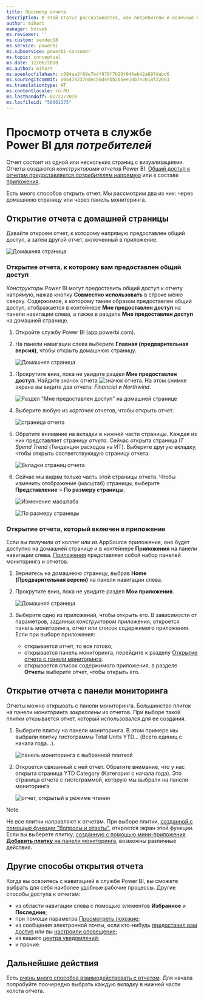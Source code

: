 ```yaml
---
title: Просмотр отчета
description: В этой статье рассказывается, как потребители и конечные пользователи Power BI могут открыть и просмотреть отчет Power BI.
author: mihart
manager: kvivek
ms.reviewer: ''
ms.custom: seodec18
ms.service: powerbi
ms.subservice: powerbi-consumer
ms.topic: conceptual
ms.date: 12/06/2018
ms.author: mihart
ms.openlocfilehash: c094aa3f89e7b4f978f7b20f046eb42a897dabd6
ms.sourcegitcommit: a054782370dec56d49bb205ee10b7e2018f22693
ms.translationtype: HT
ms.contentlocale: ru-RU
ms.lasthandoff: 02/22/2019
ms.locfileid: "56661375"
---
```

# <a name="view-a-report-in-power-bi-service-for-consumers"></a>Просмотр отчета в службе Power BI для *потребителей*
Отчет состоит из одной или нескольких страниц с визуализациями. Отчеты создаются *конструкторами отчетов* Power BI. [Общий доступ к отчетам предоставляется *потребителям* напрямую](end-user-shared-with-me.md) или в составе [приложения](end-user-apps.md). 

Есть много способов открыть отчет. Мы рассмотрим два из них: через домашнюю страницу или через панель мониторинга. 

<!-- add art-->


## <a name="open-a-report-from-your-home-page"></a>Открытие отчета с домашней страницы
Давайте откроем отчет, к которому напрямую предоставлен общий доступ, а затем другой отчет, включенный в приложение.

   ![Домашняя страница](./media/end-user-report-open/power-bi-home.png)

### <a name="open-a-report-that-has-been-shared-with-you"></a>Открытие отчета, к которому вам предоставлен общий доступ
*Конструкторы* Power BI могут предоставить общий доступ к отчету напрямую, нажав кнопку **Совместно использовать** в строке меню сверху. Содержимое, к которому таким образом предоставлен общий доступ, отображается в контейнере **Мне предоставлен доступ** на панели навигации слева, а также в разделе **Мне предоставлен доступ** на домашней странице.

1. Откройте службу Power BI (app.powerbi.com).

2. На панели навигации слева выберите **Главная (предварительная версия)**, чтобы открыть домашнюю страницу.  

   ![Домашняя страница](./media/end-user-report-open/power-bi-select-home.png)
   
3. Прокрутите вниз, пока не увидите раздел **Мне предоставлен доступ**. Найдите значок отчета ![значок отчета](./media/end-user-report-open/power-bi-report-icon.png). На этом снимке экрана вы видите два отчета: *Financial* и *Northwind*. 
   
   ![Раздел "Мне предоставлен доступ" на домашней странице](./media/end-user-report-open/power-bi-shared.png)

4. Выберите любую из *карточек* отчетов, чтобы открыть отчет.

   ![страница отчета](./media/end-user-report-open/power-bi-report1.png)

5. Обратите внимание на вкладки в нижней части страницы. Каждая из них представляет страницу *отчета*. Сейчас открыта страница *IT Spend Trend* (Тенденции расходов на ИТ). Выберите другую вкладку, чтобы открыть соответствующую страницу отчета. 

   ![Вкладки страниц отчета](./media/end-user-report-open/power-bi-tabs.png)

6. Сейчас мы видим только часть этой страницы отчета. Чтобы изменить отображение (масштаб) страницы, выберите **Представление** > **По размеру страницы**.

   ![Изменение масштаба](./media/end-user-report-open/power-bi-fit.png)

   ![По размеру страницы](./media/end-user-report-open/power-bi-report2.png)

### <a name="open-a-report-that-is-part-of-an-app"></a>Открытие отчета, который включен в приложение
Если вы получили от коллег или из AppSource приложение, оно будет доступно на домашней странице и в контейнере **Приложения** на панели навигации слева. [Приложения](end-user-apps.md) представляет собой набор панелей мониторинга и отчетов.

1. Вернитесь на домашнюю страницу, выбрав **Home (Предварительная версия)** на панели навигации слева.

7. Прокрутите вниз, пока не увидите раздел **Мои приложения**.

   ![Домашняя страница](./media/end-user-report-open/power-bi-my-apps.png)

8. Выберите одно из приложений, чтобы открыть его. В зависимости от параметров, заданных *конструктором* приложения, откроется панель мониторинга, отчет или список содержимого приложения. Если при выборе приложения:
    - открывается отчет, то все готово;
    - открывается панель мониторинга, перейдите к разделу [Открытие отчета с панели мониторинга](#Open-a-report-from-a-dashboard).
    - открывается список содержимого приложения, в разделе **Отчеты** выберите отчет, чтобы открыть его.


## <a name="open-a-report-from-a-dashboard"></a>Открытие отчета с панели мониторинга
Отчеты можно открывать с панели мониторинга. Большинство плиток на панели мониторинга *закреплены* из отчетов. При выборе такой плитки открывается отчет, который использовался для ее создания. 

1. Выберите плитку на панели мониторинга. В этом примере мы выбрали плитку гистограммы Total Units YTD... (Всего единиц с начала года...).

    ![панель мониторинга с выбранной плиткой](./media/end-user-report-open/power-bi-dashboard.png)

2.  Откроется связанный с ней отчет. Обратите внимание, что у нас открыта страница YTD Category (Категория с начала года). Это страница отчета с гистограммой, которую мы выбрали на панели мониторинга.

    ![отчет, открытый в режиме чтения](./media/end-user-report-open/power-bi-report-new.png)

> [!NOTE]
> Не все плитки направляют к отчетам. При выборе плитки, [созданной с помощью функции "Вопросы и ответы"](end-user-q-and-a.md), откроется экран этой функции. Если вы выберете плитку, [созданную с помощью мини-приложения **Добавить плитку** на панели мониторинга](../service-dashboard-add-widget.md), возможны различные действия.  


##  <a name="still-more-ways-to-open-a-report"></a>Другие способы открытия отчета
Когда вы освоитесь с навигацией в службе Power BI, вы сможете выбрать для себя наиболее удобные рабочие процессы. Другие способы доступа к отчетам:
- из области навигации слева с помощью элементов **Избранное** и **Последние**;    
- при помощи параметра [Просмотреть похожие](end-user-related.md);    
- из сообщения электронной почты, если кто-нибудь [предоставил вам доступ](../service-share-reports.md) или вы [настроили оповещение](end-user-alerts.md);    
- из вашего [центра уведомлений](end-user-notification-center.md);    
- и прочие.

## <a name="next-steps"></a>Дальнейшие действия
Есть [очень много способов взаимодействовать с отчетом](end-user-reading-view.md).  Для начала попробуйте поочередно выбрать каждую вкладку в нижней части холста отчета.

